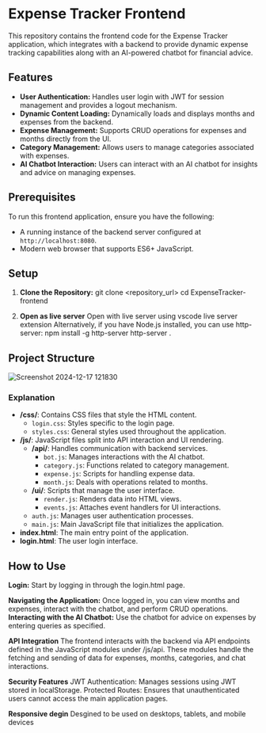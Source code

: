 # Expense Tracker Frontend

This repository contains the frontend code for the Expense Tracker application, which integrates with a backend to provide dynamic expense tracking capabilities along with an AI-powered chatbot for financial advice.

## Features

- **User Authentication:** Handles user login with JWT for session management and provides a logout mechanism.
- **Dynamic Content Loading:** Dynamically loads and displays months and expenses from the backend.
- **Expense Management:** Supports CRUD operations for expenses and months directly from the UI.
- **Category Management:** Allows users to manage categories associated with expenses.
- **AI Chatbot Interaction:** Users can interact with an AI chatbot for insights and advice on managing expenses.

## Prerequisites

To run this frontend application, ensure you have the following:
- A running instance of the backend server configured at `http://localhost:8080`.
- Modern web browser that supports ES6+ JavaScript.

## Setup

1. **Clone the Repository:**
   git clone <repository_url>
   cd ExpenseTracker-frontend

2. **Open as live server**
   Open with live server using vscode live server extension
   Alternatively, if you have Node.js installed, you can use http-server:
   npm install -g http-server
   http-server .

## Project Structure
![Screenshot 2024-12-17 121830](https://github.com/user-attachments/assets/3e943324-e116-4fd8-a3a7-6a4dace55423)



### Explanation

- **/css/**: Contains CSS files that style the HTML content.
  - `login.css`: Styles specific to the login page.
  - `styles.css`: General styles used throughout the application.
- **/js/**: JavaScript files split into API interaction and UI rendering.
  - **/api/**: Handles communication with backend services.
    - `bot.js`: Manages interactions with the AI chatbot.
    - `category.js`: Functions related to category management.
    - `expense.js`: Scripts for handling expense data.
    - `month.js`: Deals with operations related to months.
  - **/ui/**: Scripts that manage the user interface.
    - `render.js`: Renders data into HTML views.
    - `events.js`: Attaches event handlers for UI interactions.
  - `auth.js`: Manages user authentication processes.
  - `main.js`: Main JavaScript file that initializes the application.
- **index.html**: The main entry point of the application.
- **login.html**: The user login interface.


## How to Use
**Login:** Start by logging in through the login.html page.

**Navigating the Application:** Once logged in, you can view months and expenses, interact with the chatbot, and perform CRUD operations.
**Interacting with the AI Chatbot:** Use the chatbot for advice on expenses by entering queries as specified.

**API Integration**
The frontend interacts with the backend via API endpoints defined in the JavaScript modules under /js/api. These modules handle the fetching and sending of data for expenses, months, categories, and chat interactions.

**Security Features**
JWT Authentication: Manages sessions using JWT stored in localStorage.
Protected Routes: Ensures that unauthenticated users cannot access the main application pages.

**Responsive degin**
Desgined to be used on desktops, tablets, and mobile devices

